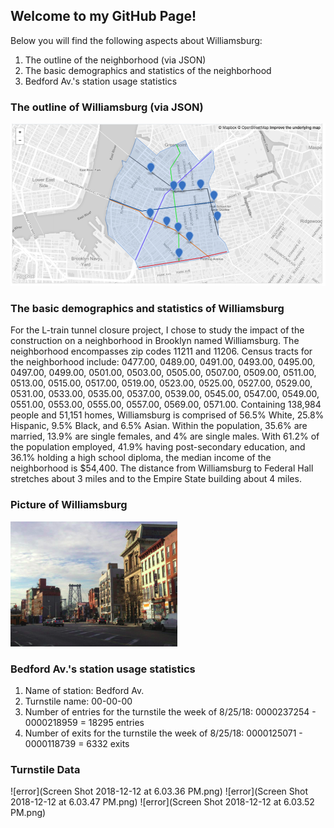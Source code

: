 ## Welcome to my GitHub Page! 

Below you will find the following aspects about Williamsburg:
1. The outline of the neighborhood (via JSON)
2. The basic demographics and statistics of the neighborhood
3. Bedford Av.'s station usage statistics

### The outline of Williamsburg (via JSON)

![img](williamsburg.png)

### The basic demographics and statistics of Williamsburg

For the L-train tunnel closure project, I chose to study the impact of the construction on a neighborhood in Brooklyn named Williamsburg. The neighborhood encompasses zip codes 11211 and 11206. Census tracts for the neighborhood include: 0477.00, 0489.00, 0491.00, 0493.00, 0495.00, 0497.00, 0499.00, 0501.00, 0503.00, 0505.00, 0507.00, 0509.00, 0511.00, 0513.00, 0515.00, 0517.00, 0519.00, 0523.00, 0525.00, 0527.00, 0529.00, 0531.00, 0533.00, 0535.00, 0537.00, 0539.00, 0545.00, 0547.00, 0549.00, 0551.00, 0553.00, 0555.00, 0557.00, 0569.00, 0571.00. Containing 138,984 people and 51,151 homes, Williamsburg is comprised of 56.5% White, 25.8% Hispanic, 9.5% Black, and 6.5% Asian. Within the population, 35.6% are married, 13.9% are single females, and 4% are single males. With 61.2% of the population employed, 41.9% having post-secondary education, and 36.1% holding a high school diploma, the median income of the neighborhood is $54,400. The distance from Williamsburg to Federal Hall stretches about 3 miles and to the Empire State building about 4 miles.

### Picture of Williamsburg

![error](will.png)
### Bedford Av.'s station usage statistics
1. Name of station: Bedford Av.
2. Turnstile name: 00-00-00
3. Number of entries for the turnstile the week of 8/25/18: 0000237254 - 0000218959 = 18295 entries
4. Number of exits for the turnstile the week of 8/25/18: 0000125071 - 0000118739 = 6332 exits

### Turnstile Data

![error](Screen Shot 2018-12-12 at 6.03.36 PM.png)
![error](Screen Shot 2018-12-12 at 6.03.47 PM.png)
![error](Screen Shot 2018-12-12 at 6.03.52 PM.png)
